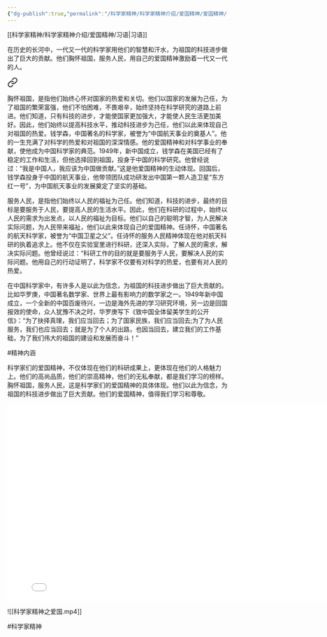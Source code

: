 ```yaml
---
{"dg-publish":true,"permalink":"/科学家精神/科学家精神介绍/爱国精神/爱国精神/","dgPassFrontmatter":true,"noteIcon":"","created":"2024-06-12T09:49:51.498+08:00","updated":"2024-06-15T22:10:51.247+08:00"}
---
```



[[科学家精神/科学家精神介绍/爱国精神/习语\|习语]]

在历史的长河中，一代又一代的科学家用他们的智慧和汗水，为祖国的科技进步做出了巨大的贡献。他们胸怀祖国，服务人民，用自己的爱国精神激励着一代又一代的人。


<div class="transclusion internal-embed is-loaded"><a class="markdown-embed-link" href="/////" aria-label="Open link"><svg xmlns="http://www.w3.org/2000/svg" width="24" height="24" viewBox="0 0 24 24" fill="none" stroke="currentColor" stroke-width="2" stroke-linecap="round" stroke-linejoin="round" class="svg-icon lucide-link"><path d="M10 13a5 5 0 0 0 7.54.54l3-3a5 5 0 0 0-7.07-7.07l-1.72 1.71"></path><path d="M14 11a5 5 0 0 0-7.54-.54l-3 3a5 5 0 0 0 7.07 7.07l1.71-1.71"></path></svg></a><div class="markdown-embed">





胸怀祖国，是指他们始终心怀对国家的热爱和关切。他们以国家的发展为己任，为了祖国的繁荣富强，他们不怕困难，不畏艰辛，始终坚持在科学研究的道路上前进。他们知道，只有科技的进步，才能使国家更加强大，才能使人民生活更加美好。因此，他们始终以提高科技水平，推动科技进步为己任，他们以此来体现自己对祖国的热爱。钱学森，中国著名的科学家，被誉为“中国航天事业的奠基人”。他的一生充满了对科学的热爱和对祖国的深深情感。他的爱国精神和对科学事业的奉献，使他成为中国科学家的典范。1949年，新中国成立，钱学森在美国已经有了稳定的工作和生活，但他选择回到祖国，投身于中国的科学研究。他曾经说过：“我是中国人，我应该为中国做贡献。”这是他爱国精神的生动体现。回国后，钱学森投身于中国的航天事业，他带领团队成功研发出中国第一颗人造卫星“东方红一号”，为中国航天事业的发展奠定了坚实的基础。

服务人民，是指他们始终以人民的福祉为己任。他们知道，科技的进步，最终的目标是要服务于人民，要提高人民的生活水平。因此，他们在科研的过程中，始终以人民的需求为出发点，以人民的福祉为目标。他们以自己的聪明才智，为人民解决实际问题，为人民带来福祉，他们以此来体现自己的爱国精神。任诗怀，中国著名的航天科学家，被誉为“中国卫星之父”。任诗怀的服务人民精神体现在他对航天科研的执着追求上。他不仅在实验室里进行科研，还深入实际，了解人民的需求，解决实际问题。他曾经说过：“科研工作的目的就是要服务于人民，要解决人民的实际问题。他用自己的行动证明了，科学家不仅要有对科学的热爱，也要有对人民的热爱。

在中国科学家中，有许多人是以此为信念，为祖国的科技进步做出了巨大贡献的。比如华罗庚，中国著名数学家、世界上最有影响力的数学家之一。1949年新中国成立，一个全新的中国百废待兴，一边是海外先进的学习研究环境，另一边是回国报效的使命，众人犹豫不决之时，华罗庚写下《致中国全体留美学生的公开信》：“为了抉择真理，我们应当回去；为了国家民族，我们应当回去;为了为人民服务，我们也应当回去；就是为了个人的出路，也因当回去，建立我们的工作基础，为了我们伟大的祖国的建设和发展而奋斗！”

#精神内涵

</div></div>


科学家们的爱国精神，不仅体现在他们的科研成果上，更体现在他们的人格魅力上。他们的高尚品质，他们的崇高精神，他们的无私奉献，都是我们学习的榜样。胸怀祖国，服务人民，这是科学家们的爱国精神的具体体现。他们以此为信念，为祖国的科技进步做出了巨大贡献。他们的爱国精神，值得我们学习和尊敬。

<iframe src="//player.bilibili.com/player.html?isOutside=true&aid=112617934818481&bvid=BV1ZgVheCEZC&cid=500001582403413&p=1" scrolling="no" border="0" frameborder="no" framespacing="0" allowfullscreen="true"width="800" height="450"></iframe>

![[科学家精神之爱国.mp4]]

#科学家精神


